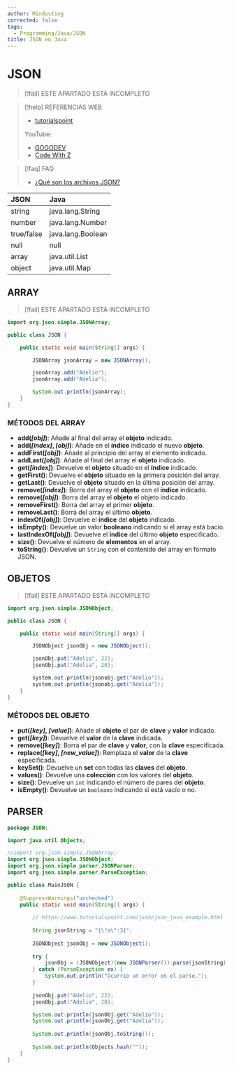 ```yaml
---
author: Mindusting
corrected: false
tags:
  - Programming/Java/JSON
title: JSON en Java
---
```


# JSON

> [!fail] ESTE APARTADO ESTÁ INCOMPLETO

> [!help] REFERENCIAS WEB
> - [tutorialspoint](https://www.tutorialspoint.com/json/json_java_example.htm)
>
>YouTube:
> - [GOGODEV](https://youtu.be/kSmwtbRgoDs)
> - [Code With Z](https://www.youtube.com/playlist?list=PLllOizrde1zKgv8JGADBTLIdPgncEzA7f)

> [!faq] FAQ
> - [¿Qué son los archivos JSON?](../dump/json.md)

| JSON       | Java              |
|:---------- |:----------------- |
| string     | java.lang.String  |
| number     | java.lang.Number  |
| true/false | java.lang.Boolean |
| null       | null              |
| array      | java.util.List    |
| object     | java.util.Map     |

## ARRAY

> [!fail] ESTE APARTADO ESTÁ INCOMPLETO

```java
import org.json.simple.JSONArray;

public class JSON {

    public static void main(String[] args) {

        JSONArray jsonArray = new JSONArray();

        jsonArray.add("Adelio");
        jsonArray.add("Adelia");

        System.out.println(jsonArray);
    }
}
```

### MÉTODOS DEL ARRAY

- **add(*\[obj]*)**: Añade al final del array el **objeto** indicado.
- **add(*\[index]*, *\[obj]*)**: Añade en el **índice** indicado el nuevo **objeto**.
- **addFirst(*\[obj]*)**: Añade al principio del array el elemento indicado.
- **addLast(*\[obj]*)**: Añade al final del array el **objeto** indicado.
- **get(*\[index]*)**: Devuelve el **objeto** situado en el **índice** indicado.
- **getFirst()**: Devuelve el **objeto** situado en la primera posición del array.
- **getLast()**: Devuelve el **objeto** situado en la última posición del array.
- **remove(*\[index]*)**: Borra del array el **objeto** con el **índice** indicado.
- **remove(*\[obj]*)**: Borra del array el **objeto** el objeto indicado.
- **removeFirst()**: Borra del array el primer **objeto**.
- **removeLast()**: Borra del array el último **objeto**.
- **indexOf(*\[obj]*)**: Devuelve el **índice** del **objeto** indicado.
- **isEmpty()**: Devuelve un valor **booleano** indicando si el array está bacío.
- **lastIndexOf(*\[obj]*)**: Devuelve el **índice** del último **objeto** especificado.
- **size()**: Devuelve el número de **elementos** en el array.
- **toString()**: Devuelve un `String` con el contenido del array en formato JSON.


## OBJETOS

> [!fail] ESTE APARTADO ESTÁ INCOMPLETO

```java
import org.json.simple.JSONObject;

public class JSON {

    public static void main(String[] args) {

        JSONObject jsonObj = new JSONObject();

        jsonObj.put("Adelio", 22);
        jsonObj.put("Adelia", 20);

        system.out.println(jsonobj.get("Adelio"));
        system.out.println(jsonobj.get("Adelia"));
    }
}
```

### MÉTODOS DEL OBJETO

- **put(*\[key]*, *\[value]*)**: Añade al **objeto** el par de **clave** y **valor** indicado.
- **get(*\[key]*)**: Devuelve el **valor** de la **clave** indicada.
- **remove(*\[key]*)**: Borra el par de **clave** y **valor**, con la **clave** especificada.
- **replace(*\[key]*, *\[new_value]*)**: Remplaza el **valor** de la **clave** especificada.
- **keySet()**: Devuelve un **set** con todas las **claves** del **objeto**.
- **values()**: Devuelve una **colección** con los valores del **objeto**.
- **size()**: Devuelve un `int` indicando el número de pares del **objeto**.
- **isEmpty()**: Devuelve un `booleano` indicando si está vacío o no.

## PARSER

```java
package JSON;

import java.util.Objects;

//import org.json.simple.JSONArray;
import org.json.simple.JSONObject;
import org.json.simple.parser.JSONParser;
import org.json.simple.parser.ParseException;

public class MainJSON {
    
    @SuppressWarnings("unchecked")
    public static void main(String[] args) {
        
        // https://www.tutorialspoint.com/json/json_java_example.html
    
        String jsonString = "{\"a\":3}";
        
        JSONObject jsonObj = new JSONObject();
        
        try {
            jsonObj = (JSONObject)(new JSONParser()).parse(jsonString);
        } catch (ParseException ex) {
            System.out.println("Ocurrio un error en el parse.");
        }
        
        jsonObj.put("Adelio", 22);
        jsonObj.put("Adelia", 20);

        System.out.println(jsonObj.get("Adelio"));
        System.out.println(jsonObj.get("Adelia"));
        
        System.out.println(jsonObj.toString());
        
        System.out.println(Objects.hash(""));
    }
}
```

